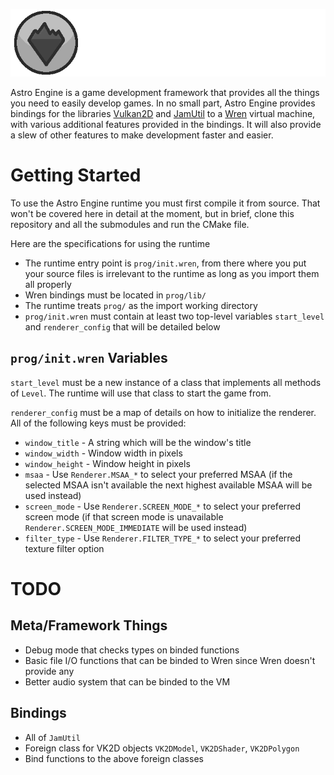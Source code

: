 ![Astro Engine](./assets/banner.png)

Astro Engine is a game development framework that provides all the things you need to
easily develop games. In no small part, Astro Engine provides bindings for the libraries
[Vulkan2D](https://github.com/PaoloMazzon/Vulkan2D) and [JamUtil](https://github.com/PaoloMazzon/JamUtil)
to a [Wren](https://github.com/wren-lang/wren) virtual machine, with various additional features
provided in the bindings. It will also provide a slew of other features to make development
faster and easier.

Getting Started
===============
To use the Astro Engine runtime you must first compile it from source. That won't be covered
here in detail at the moment, but in brief, clone this repository and all the submodules
and run the CMake file.

Here are the specifications for using the runtime

 + The runtime entry point is `prog/init.wren`, from there where you put your source files
 is irrelevant to the runtime as long as you import them all properly
 + Wren bindings must be located in `prog/lib/`
 + The runtime treats `prog/` as the import working directory
 + `prog/init.wren` must contain at least two top-level variables `start_level` and `renderer_config`
 that will be detailed below

`prog/init.wren` Variables
--------------------------
`start_level` must be a new instance of a class that implements all methods of `Level`. The runtime
will use that class to start the game from.

`renderer_config` must be a map of details on how to initialize the renderer. All of the following
keys must be provided:

 + `window_title` - A string which will be the window's title
 + `window_width` - Window width in pixels
 + `window_height` - Window height in pixels
 + `msaa` - Use `Renderer.MSAA_*` to select your preferred MSAA (if the selected MSAA isn't available
 the next highest available MSAA will be used instead)
 + `screen_mode` - Use `Renderer.SCREEN_MODE_*` to select your preferred screen mode (if that screen
 mode is unavailable `Renderer.SCREEN_MODE_IMMEDIATE` will be used instead)
 + `filter_type` - Use `Renderer.FILTER_TYPE_*` to select your preferred texture filter option

 
TODO
====

Meta/Framework Things
---------------------

 + Debug mode that checks types on binded functions
 + Basic file I/O functions that can be binded to Wren since Wren doesn't provide any
 + Better audio system that can be binded to the VM

Bindings
--------

 + All of `JamUtil`
 + Foreign class for VK2D objects `VK2DModel`, `VK2DShader`, `VK2DPolygon`
 + Bind functions to the above foreign classes